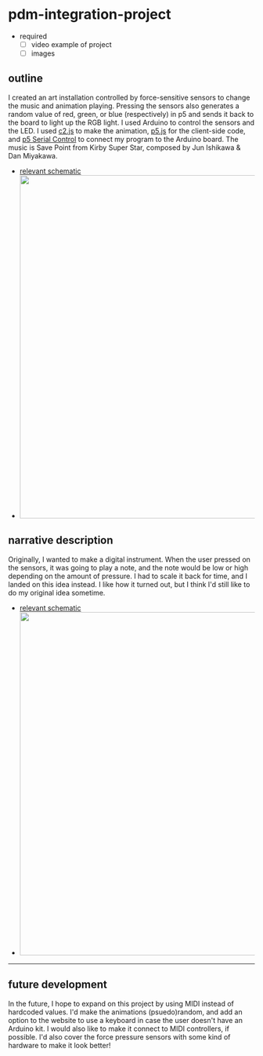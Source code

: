 # pdm-integration-project
- required
  - [ ] video example of project
  - [ ] images

## outline
I created an art installation controlled by force-sensitive sensors to change the music and animation playing. Pressing the sensors also generates a random value of red, green, or blue (respectively) in p5 and sends it back to the board to light up the RGB light. I used Arduino to control the sensors and the LED. I used [c2.js](https://github.com/ren-yuan/c2.js) to make the animation, [p5.js](https://p5js.org/) for the client-side code, and [p5 Serial Control](https://github.com/p5-serial/p5.serialcontrol) to connect my program to the Arduino board. The music is Save Point from Kirby Super Star, composed by Jun Ishikawa & Dan Miyakawa.
- [relevant schematic](https://github.com/t-z-scott/pdm-integration-project/blob/main/images/project%20schematic%20(final).png) 
- <img src="[[https://user-images.githubusercontent.com/link-to-your-image.png](https://github.com/t-z-scott/pdm-integration-project/blob/main/images/project%20schematic%20(final).png)]" width="700" /> 

## narrative description
Originally, I wanted to make a digital instrument. When the user pressed on the sensors, it was going to play a note, and the note would be low or high depending on the amount of pressure. I had to scale it back for time, and I landed on this idea instead. I like how it turned out, but I think I'd still like to do my original idea sometime.
- [relevant schematic](https://github.com/t-z-scott/pdm-integration-project/blob/main/images/project%20schematic%20(initial).png) 
- <img src="[[https://user-images.githubusercontent.com/link-to-your-image.png](https://github.com/t-z-scott/pdm-integration-project/blob/main/images/project%20schematic%20(initial).png)]" width="700" /> 

---

## future development
In the future, I hope to expand on this project by using MIDI instead of hardcoded values. I'd make the animations (psuedo)random, and add an option to the website to use a keyboard in case the user doesn't have an Arduino kit. I would also like to make it connect to MIDI controllers, if possible. I'd also cover the force pressure sensors with some kind of hardware to make it look better!
